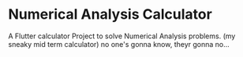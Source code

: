# Numerical Analysis Calculator

A Flutter calculator Project to solve Numerical Analysis problems.
(my sneaky mid term calculator)
no one's gonna know, theyr gonna no...
